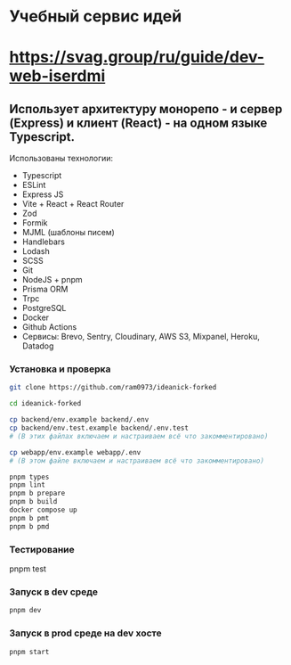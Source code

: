 # Учебный сервис идей
# https://svag.group/ru/guide/dev-web-iserdmi

## Использует архитектуру монорепо - и сервер (Express) и клиент (React) - на одном языке Typescript.

Использованы технологии:

- Typescript
- ESLint
- Express JS
- Vite + React + React Router
- Zod 
- Formik
- MJML (шаблоны писем)
- Handlebars
- Lodash
- SCSS
- Git
- NodeJS + pnpm
- Prisma ORM
- Trpc
- PostgreSQL
- Docker
- Github Actions
- Сервисы: Brevo, Sentry, Cloudinary, AWS S3, Mixpanel, Heroku, Datadog

### Установка и проверка

```bash
git clone https://github.com/ram0973/ideanick-forked

cd ideanick-forked

cp backend/env.example backend/.env
cp backend/env.test.example backend/.env.test
# (В этих файлах включаем и настраиваем всё что закомментировано)

cp webapp/env.example webapp/.env
# (В этом файле включаем и настраиваем всё что закомментировано)
```

```bash
pnpm types
pnpm lint
pnpm b prepare
pnpm b build
docker compose up
pnpm b pmt
pnpm b pmd
```

### Тестирование
pnpm test

### Запуск в dev среде

```bash
pnpm dev
```


### Запуск в prod среде на dev хосте

```bash
pnpm start
```